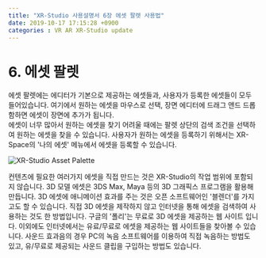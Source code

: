 ```yaml
---
title: "XR-Studio 사용설명서 6장 에셋 팔렛 사용법"
date: 2019-10-17 17:15:28 +0900
categories : VR AR XR-Studio update
---
```


# 6. 에셋 팔렛 
에셋 팔렛에는 에디터가 기본으로 제공하는 에셋들과, 사용자가 등록한 에셋들이 모두 들어있습니다.
여기에서 원하는 에셋을 마우스로 선택, 장면 에디터에 드래그 앤드 드롭함하면 에셋이 장면에 추가가 됩니다.  
에셋이 너무 많아서 원하는 에셋을 찾기 어려울 때에는 팔렛 상단의 검색 조건을 선택하여 원하는 에셋을 찾을 수 있습니다. 
사용자가 원하는 에셋을 등록하기 위해서는 XR-Space의 '나의 에셋' 메뉴에서 에셋을 등록할 수 있습니다.  

![XR-Studio Asset Palette](https://xr-studio.github.io/resources/2019-10-17/xr-studio-asset.png)

컨텐츠에 필요한 여러가지 에셋을 직접 만드는 것은 XR-Studio의 작업 범위에 포함되지 않습니다.
3D 모델 에셋은 3DS Max, Maya 등의 3D 그래픽스 프로그램을 활용해 만듭니다. 3D 에셋에 애니메이션 효과를 주는 것은 오픈 소프트웨어인 '블렌더'를 가지고도 할 수 있습니다. 
직접 3D 에셋을 제작하지 않고 인터넷을 통해 에셋을 검색하여 사용하는 것도 한 방법입니다.
구글의 '폴리'는 무료로 3D 에셋을 제공하는 웹 사이트 입니다. 이외에도 인터넷에서는 유료/무료로 에셋을 제공하는 웹 사이트들을 찾아볼 수 있습니다.
사운드 효과음의 경우 PC의 녹음 소프트웨어를 이용하여 직접 녹음하는 방법도 있고, 유/무료로 제공되는 사운드 클립을 구입하는 방법도 있습니다. 
